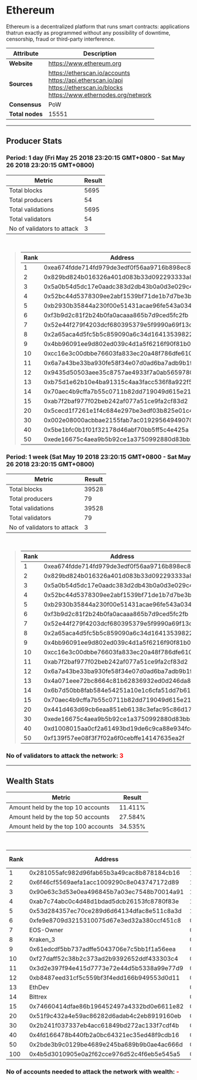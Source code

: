 # Ethereum
Ethereum is a decentralized platform that runs smart contracts: applications thatrun exactly as programmed without any possibility of downtime, censorship, fraud or third-party interference.<br/>

|Attribute|Description|
|---|---|
|**Website**|https://www.ethereum.org|
|**Sources**|https://etherscan.io/accounts<br/>https://api.etherscan.io/api<br/>https://etherscan.io/blocks<br/>https://www.ethernodes.org/network|
|**Consensus**|PoW|
|**Total nodes**|15551|

---
## Producer Stats
### Period: 1 day (Fri May 25 2018 23:20:15 GMT+0800 - Sat May 26 2018 23:20:15 GMT+0800)

|Metric|Result|
|---|---|
|Total blocks|5695|
|Total producers|54|
|Total validations|5695|
|Total validators|54|
|No of validators to attack|3|

<br/>

> |Rank|Address|Blocks|
> |---|---|---|
> |1|0xea674fdde714fd979de3edf0f56aa9716b898ec8|1560|
> |2|0x829bd824b016326a401d083b33d092293333a830|972|
> |3|0x5a0b54d5dc17e0aadc383d2db43b0a0d3e029c4c|840|
> |4|0x52bc44d5378309ee2abf1539bf71de1b7d7be3b5|666|
> |5|0xb2930b35844a230f00e51431acae96fe543a0347|567|
> |6|0xf3b9d2c81f2b24b0fa0acaaa865b7d9ced5fc2fb|178|
> |7|0x52e44f279f4203dcf680395379e5f9990a69f13c|157|
> |8|0x2a65aca4d5fc5b5c859090a6c34d164135398226|146|
> |9|0x4bb96091ee9d802ed039c4d1a5f6216f90f81b01|50|
> |10|0xcc16e3c00dbbe76603fa833ec20a48f786dfe610|49|
> |11|0x6a7a43be33ba930fe58f34e07d0ad6ba7adb9b1f|47|
> |12|0x9435d50503aee35c8757ae4933f7a0ab56597805|45|
> |13|0xb75d1e62b10e4ba91315c4aa3facc536f8a922f5|43|
> |14|0x70aec4b9cffa7b55c0711b82dd719049d615e21d|42|
> |15|0xab7f2baf977f02beb242af077a51ce9fa2cf83d2|41|
> |20|0x5cecd1f7261e1f4c684e297be3edf03b825e01c4|17|
> |30|0x002e08000acbbae2155fab7ac01929564949070d|5|
> |40|0x5be1bfc0b1f01f32178d46abf70bb5ff5c4e425a|3|
> |50|0xede16675c4aea9b5b92ce1a3750992880d83bb12|1|

### Period: 1 week (Sat May 19 2018 23:20:15 GMT+0800 - Sat May 26 2018 23:20:15 GMT+0800)

|Metric|Result|
|---|---|
|Total blocks|39528|
|Total producers|79|
|Total validations|39528|
|Total validators|79|
|No of validators to attack|3|

<br/>

> |Rank|Address|Blocks|
> |---|---|---|
> |1|0xea674fdde714fd979de3edf0f56aa9716b898ec8|10675|
> |2|0x829bd824b016326a401d083b33d092293333a830|6539|
> |3|0x5a0b54d5dc17e0aadc383d2db43b0a0d3e029c4c|6198|
> |4|0x52bc44d5378309ee2abf1539bf71de1b7d7be3b5|4918|
> |5|0xb2930b35844a230f00e51431acae96fe543a0347|4023|
> |6|0xf3b9d2c81f2b24b0fa0acaaa865b7d9ced5fc2fb|1164|
> |7|0x52e44f279f4203dcf680395379e5f9990a69f13c|971|
> |8|0x2a65aca4d5fc5b5c859090a6c34d164135398226|933|
> |9|0x4bb96091ee9d802ed039c4d1a5f6216f90f81b01|360|
> |10|0xcc16e3c00dbbe76603fa833ec20a48f786dfe610|345|
> |11|0xab7f2baf977f02beb242af077a51ce9fa2cf83d2|293|
> |12|0x6a7a43be33ba930fe58f34e07d0ad6ba7adb9b1f|292|
> |13|0x4a071eee72bc8664c81b62836932ed0d246da82b|275|
> |14|0x6b7d50bb8fab584e54251a10e1c6cfa51dd7b618|266|
> |15|0x70aec4b9cffa7b55c0711b82dd719049d615e21d|241|
> |20|0x441d463d69cb6eaa851eb6138c3efac95c86d17b|111|
> |30|0xede16675c4aea9b5b92ce1a3750992880d83bb12|39|
> |40|0xd1008015aa0cf2a61493bd19de6c9ca88e934fce|21|
> |50|0xf139f57ee08f3f7f02a6f0cebffe14147635ea2f|11|

### **No of validators to attack the network: <span style="color:red">3</span>**

---
## Wealth Stats

|Metric|Result|
|---|---|
|Amount held by the top 10 accounts|11.411%|
|Amount held by the top 50 accounts|27.584%|
|Amount held by the top 100 accounts|34.535%|

<br/>

|Rank|Address|Amount (%)|
|---|---|---|
|1|0x281055afc982d96fab65b3a49cac8b878184cb16|1.5434|
|2|0x6f46cf5569aefa1acc1009290c8e043747172d89|1.5149|
|3|0x90e63c3d53e0ea496845b7a03ec7548b70014a91|1.5127|
|4|0xab7c74abc0c4d48d1bdad5dcb26153fc8780f83e|1.4045|
|5|0x53d284357ec70ce289d6d64134dfac8e511c8a3d|1.3832|
|6|0xfe9e8709d3215310075d67e3ed32a380ccf451c8|0.92694|
|7|EOS-Owner|0.91939|
|8|Kraken_3|0.80374|
|9|0x61edcdf5bb737adffe5043706e7c5bb1f1a56eea|0.72733|
|10|0xf27daff52c38b2c373ad2b9392652ddf433303c4|0.67495|
|11|0x3d2e397f94e415d7773e72e44d5b5338a99e77d9|0.67469|
|12|0xb8487eed31cf5c559bf3f4edd166b949553d0d11|0.67310|
|13|EthDev|0.67197|
|14|Bittrex|0.65885|
|15|0x74660414dfae86b196452497a4332bd0e6611e82|0.59190|
|20|0x51f9c432a4e59ac86282d6adab4c2eb8919160eb|0.53170|
|30|0x2b241f037337eb4acc61849bd272ac133f7cdf4b|0.37922|
|40|0x4fd166478b440fb2a0bc64321ec35ed48f9cdb16|0.28228|
|50|0x2bde3b9c0129be4689e245ba689b9b0ae4ac666d|0.20418|
|100|0x4b5d3010905e0a2f62cce976d52c4f6eb5e545a5|0.10032|

### **No of accounts needed to attack the network with wealth: <span style="color:red">-</span>**
